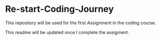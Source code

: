 # Re-start-Coding-Journey

This repository will be used for the first Assignment in the coding course. 

This readme will be updated once I complete the assigment. 